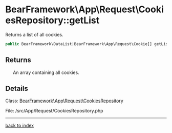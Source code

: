 # BearFramework\App\Request\CookiesRepository::getList

Returns a list of all cookies.

```php
public BearFramework\DataList|BearFramework\App\Request\Cookie[] getList ( void )
```

## Returns

&nbsp;&nbsp;&nbsp;&nbsp;&nbsp;&nbsp;An array containing all cookies.

## Details

Class: [BearFramework\App\Request\CookiesRepository](bearframework.app.request.cookiesrepository.class.md)

File: /src/App/Request/CookiesRepository.php

---

[back to index](index.md)

